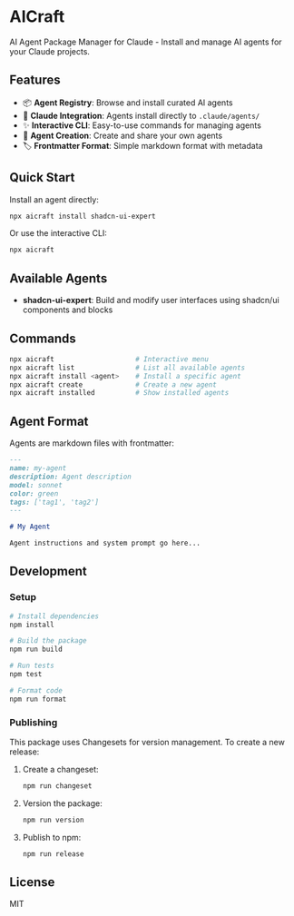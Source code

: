 # AICraft

AI Agent Package Manager for Claude - Install and manage AI agents for your Claude projects.

## Features

- 📦 **Agent Registry**: Browse and install curated AI agents
- 🎯 **Claude Integration**: Agents install directly to `.claude/agents/`
- ✨ **Interactive CLI**: Easy-to-use commands for managing agents
- 🔧 **Agent Creation**: Create and share your own agents
- 🏷️ **Frontmatter Format**: Simple markdown format with metadata

## Quick Start

Install an agent directly:

```bash
npx aicraft install shadcn-ui-expert
```

Or use the interactive CLI:

```bash
npx aicraft
```

## Available Agents

- **shadcn-ui-expert**: Build and modify user interfaces using shadcn/ui components and blocks

## Commands

```bash
npx aicraft                    # Interactive menu
npx aicraft list               # List all available agents
npx aicraft install <agent>    # Install a specific agent
npx aicraft create             # Create a new agent
npx aicraft installed          # Show installed agents
```

## Agent Format

Agents are markdown files with frontmatter:

```markdown
---
name: my-agent
description: Agent description
model: sonnet
color: green
tags: ['tag1', 'tag2']
---

# My Agent

Agent instructions and system prompt go here...
```

## Development

### Setup

```bash
# Install dependencies
npm install

# Build the package
npm run build

# Run tests
npm test

# Format code
npm run format
```

### Publishing

This package uses Changesets for version management. To create a new release:

1. Create a changeset:

   ```bash
   npm run changeset
   ```

2. Version the package:

   ```bash
   npm run version
   ```

3. Publish to npm:
   ```bash
   npm run release
   ```

## License

MIT
